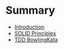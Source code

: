 # Summary

* [Introduction](README.md)
* [SOLID Principles](SOLID-Principles/README.md)
* [TDD BowlingKata](TDD-BowlingKata/README.md)